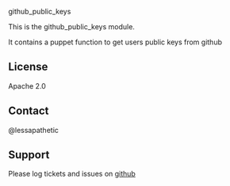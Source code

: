 github_public_keys

This is the github_public_keys module.

It contains a puppet function to get users public keys from github

License
-------

Apache 2.0


Contact
-------

@lessapathetic


Support
-------

Please log tickets and issues on [github](https://github.com/fungusakafungus/puppet_github_public_keys/issues)
